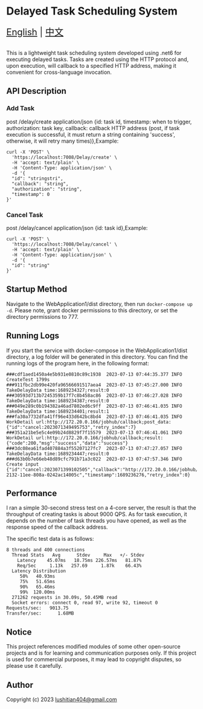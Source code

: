 # Delayed Task Scheduling System

<div style="font-size: 1.5rem;">
  <a href="./README.md">English</a> |
  <a href="./README_ZH.md">中文</a>
</div>
</br>

This is a lightweight task scheduling system developed using .net6 for executing delayed tasks. Tasks are created using the HTTP protocol and, upon execution, will callback to a specified HTTP address, making it convenient for cross-language invocation.
## API Description

### Add Task
post /delay/create application/json {id: task id, timestamp: when to trigger, authorization: task key, callback: callback HTTP address (post, if task execution is successful, it must return a string containing 'success', otherwise, it will retry many times)},Example:
```
curl -X 'POST' \
  'https://localhost:7008/Delay/create' \
  -H 'accept: text/plain' \
  -H 'Content-Type: application/json' \
  -d '{
  "id": "stringstri",
  "callback": "string",
  "authorization": "string",
  "timestamp": 0
}'
```

### Cancel Task
post /delay/cancel application/json {id: task id},Example:
```
curl -X 'POST' \
  'https://localhost:7008/Delay/cancel' \
  -H 'accept: text/plain' \
  -H 'Content-Type: application/json' \
  -d '{
  "id": "string"
}'
```
## Startup Method 

Navigate to the WebApplication1/dist directory, then run `docker-compose up -d`. Please note, grant docker permissions to this directory, or set the directory permissions to 777.

## Running Logs

If you start the service with docker-compose in the WebApplication1/dist directory, a log folder will be generated in this directory. You can find the running logs of the program here, in the following format:

```
###cdf1aed1450a4e5b931e0810c89c1938  2023-07-13 07:44:35.377 INFO CreateTest 1799s
###911fbc2db99e420fa96566691517aea4  2023-07-13 07:45:27.000 INFO TakeDelayData time:1689234327;result:0
###30593d713b7245359b17f7c8b458ac86  2023-07-13 07:46:27.028 INFO TakeDelayData time:1689234387;result:0
###049e289c0b194382a46ad7802ed6c9ff  2023-07-13 07:46:41.035 INFO TakeDelayData time:1689234401;result:1
###fa30a7732dfa41ff96e433d642bc8bd4  2023-07-13 07:46:41.035 INFO WorkDetail url:http://172.20.0.166/jobhub/callback;post_data:{"id":"cancel:2023071349495753","retry_index":7}
###351a21be5e5c4e09b24d8829f7f15579  2023-07-13 07:46:41.061 INFO WorkDetail url:http://172.20.0.166/jobhub/callback;result:{"code":200,"msg":"success","data":"success"}
###3dc08ea61fad407884a3f55207127fc7  2023-07-13 07:47:27.057 INFO TakeDelayData time:1689234447;result:0
###d63b0b7e66eb48d89cfc791b71a3c022  2023-07-13 07:47:57.346 INFO Create input {"id":"cancel:2023071399102505","callback":"http://172.20.0.166/jobhub/callback","authorization":"4cfbad35-2132-11ee-808a-0242ac14005c","timestamp":1689236276,"retry_index":0}
```

## Performance

I ran a simple 30-second stress test on a 4-core server, the result is that the throughput of creating tasks is about 9000 QPS. As for task execution, it depends on the number of task threads you have opened, as well as the response speed of the callback address.

The specific test data is as follows:

```
8 threads and 400 connections
  Thread Stats   Avg      Stdev     Max   +/- Stdev
    Latency    45.07ms   18.75ms 226.57ms   81.87%
    Req/Sec     1.13k   257.69     1.87k    66.43%
  Latency Distribution
     50%   40.93ms
     75%   51.65ms
     90%   65.46ms
     99%  120.00ms
  271262 requests in 30.09s, 50.45MB read
  Socket errors: connect 0, read 97, write 92, timeout 0
Requests/sec:   9013.75
Transfer/sec:      1.68MB
```

## Notice

This project references modified modules of some other open-source projects and is for learning and communication purposes only. If this project is used for commercial purposes, it may lead to copyright disputes, so please use it carefully.

## Author

Copyright (c) 2023 lushitian404@gmail.com
